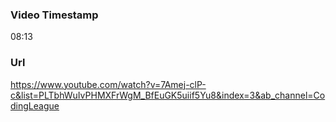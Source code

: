 ### Video Timestamp
08:13

### Url
https://www.youtube.com/watch?v=7Amej-clP-c&list=PLTbhWuIvPHMXFrWgM_BfEuGK5uiif5Yu8&index=3&ab_channel=CodingLeague